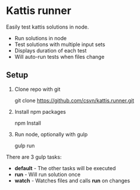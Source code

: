 # Kattis runner

Easily test kattis solutions in node.

* Run solutions in node
* Test solutions with multiple input sets
* Displays duration of each test
* Will auto-run tests when files change

## Setup
1. Clone repo with git

    git clone https://github.com/csvn/kattis.runner.git

2. Install npm packages

    npm Install

3. Run node, optionally with gulp

    gulp run

There are 3 gulp tasks:

* **default** - The other tasks will be executed
* **run** - Will run solution once
* **watch** - Watches files and calls **run** on changes
